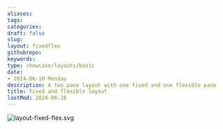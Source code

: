 ```yaml
---
aliases: 
tags:
categories:
draft: false
slug: 
layout: fixedflex
githubrepo: 
keywords: 
type: showcase/layouts/basic
date:
- 2024-06-10 Monday
description: A two pane layout with one fixed and one flexible pane
title: Fixed and flexible layout
lastMod: 2024-06-26
---
```

![layout-fixed-flex.svg](/assets/layout-fixed-flex_1719430826386_0.svg)
